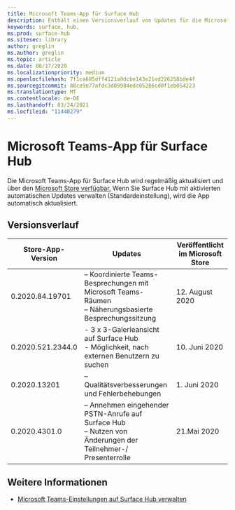 ```yaml
---
title: Microsoft Teams-App für Surface Hub
description: Enthält einen Versionsverlauf von Updates für die Microsoft Teams-App für Surface Hub
keywords: surface, hub,
ms.prod: surface-hub
ms.sitesec: library
author: greglin
ms.author: greglin
ms.topic: article
ms.date: 08/17/2020
ms.localizationpriority: medium
ms.openlocfilehash: 7f1ca685dff4121a9dcbe143e21ed226258bde4f
ms.sourcegitcommit: 88ce9e77afdc3d09984edc05286cd0f1eb054223
ms.translationtype: MT
ms.contentlocale: de-DE
ms.lasthandoff: 03/24/2021
ms.locfileid: "11448279"
---
```

# <a name="microsoft-teams-app-for-surface-hub"></a>Microsoft Teams-App für Surface Hub 

Die Microsoft Teams-App für Surface Hub wird regelmäßig aktualisiert und über den [Microsoft Store verfügbar.](https://www.microsoft.com/store/apps/windows) Wenn Sie Surface Hub mit aktivierten automatischen Updates verwalten (Standardeinstellung), wird die App automatisch aktualisiert.
 

## <a name="version-history"></a>Versionsverlauf
| Store-App-Version | Updates                                                                                         | Veröffentlicht im Microsoft Store |
| --------------------- | --------------------------------------------------------------------------------------------------- | -------------------------------- |
| 0.2020.84.19701       | – Koordinierte Teams-Besprechungen mit Microsoft Teams-Räumen <br> – Näherungsbasierte Besprechungssitzung                            | 12. August 2020<br>            |
| 0.2020.521.2344.0     | - 3 x 3-Galerieansicht auf Surface Hub<br>- Möglichkeit, nach externen Benutzern zu suchen                         | 10. Juni 2020<br>            |
| 0.2020.13201          | – Qualitätsverbesserungen und Fehlerbehebungen                                                                | 1. Juni 2020<br>          |
| 0.2020.4301.0         | – Annehmen eingehender PSTN-Anrufe auf Surface Hub<br>– Nutzen von Änderungen der Teilnehmer-/ Presenterrolle            | 21.Mai 2020                     |

## <a name="learn-more"></a>Weitere Informationen

- [Microsoft Teams-Einstellungen auf Surface Hub verwalten](https://docs.microsoft.com/microsoftteams/rooms/surface-hub-manage-config)